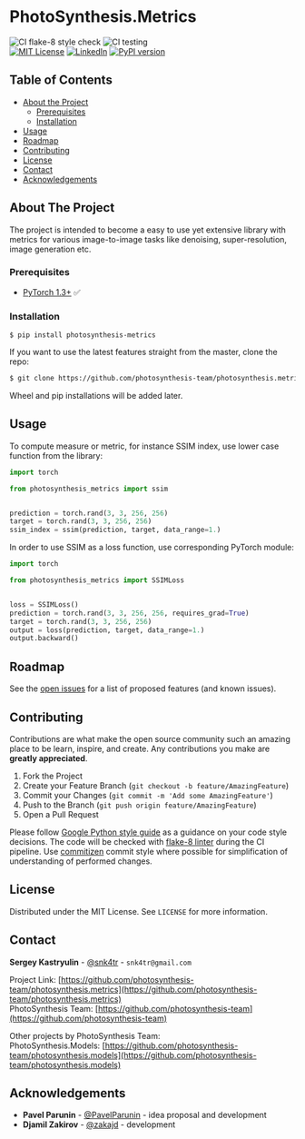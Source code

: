 # PhotoSynthesis.Metrics
![CI flake-8 style check][ci-flake-8-style-check-shield]
![CI testing][ci-testing]  
[![MIT License][license-shield]][license-url]
[![LinkedIn][linkedin-shield]][linkedin-url]
[![PyPI version][pypi-version-shield]][pypi-version-url]


<!-- TABLE OF CONTENTS -->
## Table of Contents

* [About the Project](#about-the-project)
  * [Prerequisites](#prerequisites)
  * [Installation](#installation)
* [Usage](#usage)
* [Roadmap](#roadmap)
* [Contributing](#contributing)
* [License](#license)
* [Contact](#contact)
* [Acknowledgements](#acknowledgements)



<!-- ABOUT THE PROJECT -->
## About The Project

The project is intended to become a easy to use yet extensive library with metrics for 
various image-to-image tasks like denoising, super-resolution, image generation etc.


### Prerequisites

* [PyTorch 1.3+](https://pytorch.org) :white_check_mark:  

### Installation

`$ pip install photosynthesis-metrics`
 
If you want to use the latest features straight from the master, clone the repo:
```sh
$ git clone https://github.com/photosynthesis-team/photosynthesis.metrics.git
```

Wheel and pip installations will be added later.

<!-- USAGE EXAMPLES -->
## Usage

To compute measure or metric, for instance SSIM index, use lower case function from the library:  

```python
import torch

from photosynthesis_metrics import ssim


prediction = torch.rand(3, 3, 256, 256)
target = torch.rand(3, 3, 256, 256)
ssim_index = ssim(prediction, target, data_range=1.)
```

In order to use SSIM as a loss function, use corresponding PyTorch module:

```python
import torch

from photosynthesis_metrics import SSIMLoss


loss = SSIMLoss()
prediction = torch.rand(3, 3, 256, 256, requires_grad=True)
target = torch.rand(3, 3, 256, 256)
output = loss(prediction, target, data_range=1.)
output.backward()
``` 

<!-- ROADMAP -->
## Roadmap

See the [open issues](https://github.com/photosynthesis-team/photosynthesis.metrics/issues) for a list of proposed 
features (and known issues).


<!-- CONTRIBUTING -->
## Contributing

Contributions are what make the open source community such an amazing place to be learn, inspire, and create. Any contributions you make are **greatly appreciated**.

1. Fork the Project
2. Create your Feature Branch (`git checkout -b feature/AmazingFeature`)
3. Commit your Changes (`git commit -m 'Add some AmazingFeature'`)
4. Push to the Branch (`git push origin feature/AmazingFeature`)
5. Open a Pull Request

Please follow [Google Python style guide](http://google.github.io/styleguide/pyguide.html) as a guidance on your code style 
decisions. The code will be checked with [flake-8 linter](http://flake8.pycqa.org/en/latest/) during the CI pipeline. 
Use [commitizen](https://github.com/commitizen/cz-cli) commit style where possible for simplification of understanding of 
performed changes.    


<!-- LICENSE -->
## License

Distributed under the MIT License. See `LICENSE` for more information.


<!-- CONTACT -->
## Contact

**Sergey Kastryulin** - [@snk4tr](https://twitter.com/snk4tr) - `snk4tr@gmail.com`

Project Link: [https://github.com/photosynthesis-team/photosynthesis.metrics](https://github.com/photosynthesis-team/photosynthesis.metrics)  
PhotoSynthesis Team: [https://github.com/photosynthesis-team](https://github.com/photosynthesis-team)

Other projects by PhotoSynthesis Team:  
PhotoSynthesis.Models: [https://github.com/photosynthesis-team/photosynthesis.models](https://github.com/photosynthesis-team/photosynthesis.models)

<!-- ACKNOWLEDGEMENTS -->
## Acknowledgements

* **Pavel Parunin** - [@PavelParunin](https://github.com/ParuninPavel) - idea proposal and development
* **Djamil Zakirov** - [@zakajd](https://github.com/zakajd) - development



<!-- MARKDOWN LINKS & IMAGES -->
<!-- https://www.markdownguide.org/basic-syntax/#reference-style-links -->
[license-shield]: https://img.shields.io/badge/License-Apache%202.0-blue.svg
[license-url]: https://github.com/photosynthesis-team/photosynthesis.metrics/blob/master/LICENSE
[linkedin-shield]: https://img.shields.io/badge/-LinkedIn-black.svg?style=flat-square&logo=linkedin&colorB=555
[linkedin-url]: https://www.linkedin.com/in/sergey-kastryulin/
[ci-flake-8-style-check-shield]: https://github.com/photosynthesis-team/photosynthesis.metrics/workflows/flake-8%20style%20check/badge.svg
[ci-testing]: https://github.com/photosynthesis-team/photosynthesis.metrics/workflows/testing/badge.svg
[pypi-version-shield]: https://badge.fury.io/py/photosynthesis-metrics.svg
[pypi-version-url]: https://badge.fury.io/py/photosynthesis-metrics